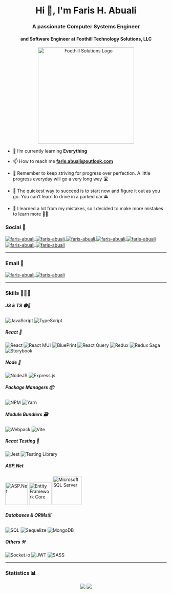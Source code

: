 

<h1 align="center">Hi 👋, I'm Faris H. Abuali</h1>
<h3 align="center">A passionate Computer Systems Engineer</h3>
<h4 align="center">and Software Engineer at Foothill Technology Solutions, LLC</h4>

<div align="center">
  <a href="https://www.foothillsolutions.com/">
    <img 
      src="https://user-images.githubusercontent.com/54215462/198722458-9f2a5a76-2047-41e3-80bb-f5b431391a6f.png"
      alt="Foothill Solutions Logo"
      width="300px"
      height="300px"
    />
  </a>
</div>

- 🌱 I’m currently learning **Everything**

- 📫 How to reach me **faris.abuali@outlook.com**
  
- 💬 Remember to keep striving for progress over perfection. A little progress everyday will go a very long way 🛣️
- 💬 The quickest way to succeed is to start now and figure it out as you go. You can’t learn to drive in a parked car 🚘
- 💬 I learned a lot from my mistakes, so I decided to make more mistakes to learn more 😶‍🌫️

<!-- ----------- Start How to Connect ----------- -->
<h3 align="left">Social 🦜</h3>
<p align="left">
<a 
href="https://linkedin.com/in/faris-abuali" 
target="blank">
  <img 
    align="center" 
    src="https://img.shields.io/badge/LinkedIn-0077B5?style=for-the-badge&logo=linkedin&logoColor=white"
    alt="faris-abuali" 
   />
</a>
<a 
href="https://www.facebook.com/Faris.H.Abuali/" 
target="blank">
  <img 
    align="center" 
    src="https://img.shields.io/badge/Facebook-1877F2?style=for-the-badge&logo=facebook&logoColor=white"
    alt="faris-abuali" 
   />
</a>
<a 
href="https://www.youtube.com/channel/UCnyRDZ9n_X0SzMb-TGiqtXQ" 
target="blank">
  <img 
    align="center" 
    src="https://img.shields.io/badge/-youtube-FF0000?logo=youtube&logoColor=white&style=for-the-badge"
    alt="faris-abuali" 
   />
</a>
<a 
href="https://dev.to/farisabuali" 
target="blank">
  <img 
    align="center" 
    src="https://img.shields.io/badge/dev.to-0A0A0A?logo=dev.to&logoColor=white&style=for-the-badge"
    alt="faris-abuali" 
   />
</a>
<a 
href="https://www.researchgate.net/profile/Faris-H-Abuali" 
target="blank">
  <img 
    align="center" 
    src="https://img.shields.io/badge/-Research%20Gate-00ccbb?logo=researchgate&logoColor=white&style=for-the-badge"
    alt="faris-abuali" 
   />
</a>
<a 
href="https://www.reddit.com/user/Fairs-Abuali" 
target="blank">
  <img 
    align="center" 
    src="https://img.shields.io/badge/-Reddit-FF4500?logo=reddit&logoColor=white&style=for-the-badge"
    alt="faris-abuali" 
   />
</a>
<a 
href="https://gitlab.com/Faris-Abuali" 
target="blank">
  <img 
    align="center" 
    src="https://img.shields.io/badge/-GitLab-black?logo=gitlab&logoColor=white&style=for-the-badge"
    alt="faris-abuali" 
   />
</a>
<!-- ----------- End Social ----------- -->

<hr />

<!-- ----------- Start Email ----------- -->
<h3 align="left">Email 📩</h3>
<a 
href="mailto:Faris-Abuali@outlook.com" 
target="blank">
  <img 
    align="center" 
    src="https://img.shields.io/badge/Outlook-0078D4?logo=microsoft-outlook&logoColor=white&style=for-the-badge"
    alt="faris-abuali" 
   />
</a>
<a 
href="mailto:flawless.faris@gmail.com" 
target="blank">
  <img 
    align="center" 
    src="https://img.shields.io/badge/Gmail-D14836?logo=gmail&logoColor=white&style=for-the-badge"
    alt="faris-abuali" 
   />
</a>
<!-- ----------- End Email ----------- -->

<hr />

<!-- ----------- Start Languages and Tools ----------- -->

### Skills 🤹🏻‍♂️

##### JS & TS 🟡🔵

![JavaScript](https://img.shields.io/badge/JavaScript-F7DF1E?style=for-the-badge&logo=javascript&logoColor=black)
![TypeScript](https://img.shields.io/badge/-Typescript-3178c6?logo=typescript&logoColor=white&style=for-the-badge)

##### React 💙

![React](https://img.shields.io/badge/-React-61dbfb?logo=react&logoColor=black&style=for-the-badge)
![React MUI](https://img.shields.io/badge/-MUI-007FFF?logo=mui&color=blue&logoColor=white&style=for-the-badge)
![BluePrint](https://img.shields.io/badge/-BluePrint-31b3e9?logo=blueprint&logoColor=white&style=for-the-badge)
![React Query](https://img.shields.io/badge/-react%20query-ff4154?logo=reactquery&logoColor=white&style=for-the-badge)
![Redux](https://img.shields.io/badge/-redux-764abc?logo=redux&logoColor=white&style=for-the-badge)
![Redux Saga](https://img.shields.io/badge/-Redux_Saga-89D96D?logo=redux%20saga&logoColor=black&style=for-the-badge)
![Storybook](https://img.shields.io/badge/-storybook-ff528c?logo=storybook&logoColor=white&style=for-the-badge)

##### Node 💚

![NodeJS](https://img.shields.io/badge/node.js-6DA55F?style=for-the-badge&logo=node.js&logoColor=white)
![Express.js](https://img.shields.io/badge/express.js-%23404d59.svg?style=for-the-badge&logo=express&logoColor=%2361DAFB)

##### Package Managers 📦

![NPM](https://img.shields.io/badge/-npm-lightgrey?logo=npm&logoColor=white&style=for-the-badge)
![Yarn](https://img.shields.io/badge/-yarn-steelblue?logo=yarn&logoColor=white&style=for-the-badge)

##### Module Bundlers 🗃️

![Webpack](https://img.shields.io/badge/-webpack-8ed5fa?logo=webpack&logoColor=1c78c0&style=for-the-badge)
![Vite](https://img.shields.io/badge/-vite-BB36FE?logo=vite&logoColor=white&style=for-the-badge)

##### React Testing 🧪

![Jest](https://img.shields.io/badge/-jest-99415b?logo=jest&logoColor=white&style=for-the-badge)
![Testing Library](https://img.shields.io/badge/-Testing%20Library-fc4544?logo=testinglibrary&logoColor=white&style=for-the-badge)

##### ASP.Net
<img 
  src="https://github.com/Faris-Abuali/Faris-Abuali/assets/54215462/d77d16a5-0db6-405e-b537-c15e916f2ebb"
  alt="ASP.Net"
  width="70px"
  height="70px"
/>
<img 
  src="https://github.com/Faris-Abuali/Faris-Abuali/assets/54215462/5c3513b0-ccfb-475a-bd88-52e627773266"
  alt="Entity Framework Core"
  width="70px"
  height="70px"
/>
<img 
  src="https://logowik.com/content/uploads/images/microsoft-sql-server4529.jpg"
  alt="Microsoft SQL Server"
  width="90px"
  height="90px"
/>

##### Databases & ORMs🗄️

![SQL](https://img.shields.io/badge/-sql-black?logo=database&logoColor=white&style=for-the-badge)
![Sequelize](https://img.shields.io/badge/Sequelize-52B0E7?style=for-the-badge&logo=Sequelize&logoColor=white)
![MongoDB](https://img.shields.io/badge/MongoDB-%234ea94b.svg?style=for-the-badge&logo=mongodb&logoColor=white)

##### Others ⚒️

![Socket.io](https://img.shields.io/badge/Socket.io-black?logo=socket.io&badgeColor=010101&style=for-the-badge)
![JWT](https://img.shields.io/badge/JWT-black?logo=JSON%20web%20tokens&style=for-the-badge)
![SASS](https://img.shields.io/badge/SASS-hotpink.svg?logo=SASS&logoColor=white&style=for-the-badge)

<!-- ----------- End Languages and Tools ----------- -->

<hr />

### Statistics 📊

<!--  Stats -->
<p align="center">
  <img src="https://github-readme-stats.vercel.app/api?username=faris-abuali&show_icons=true&theme=dracula" />
  <img src="https://github-readme-streak-stats.herokuapp.com/?user=faris-abuali&theme=dracula" />
</p>

<!-- <hr /> -->
<!--  Profile Views -->
<!--  
<p align="center"> <img width="250px" src="https://komarev.com/ghpvc/?username=faris-abuali&color=ff69b4&style=flat-square&label=Faris%27s+profile+views" alt="faris-abuali-profile-views" /> </p>
-->
